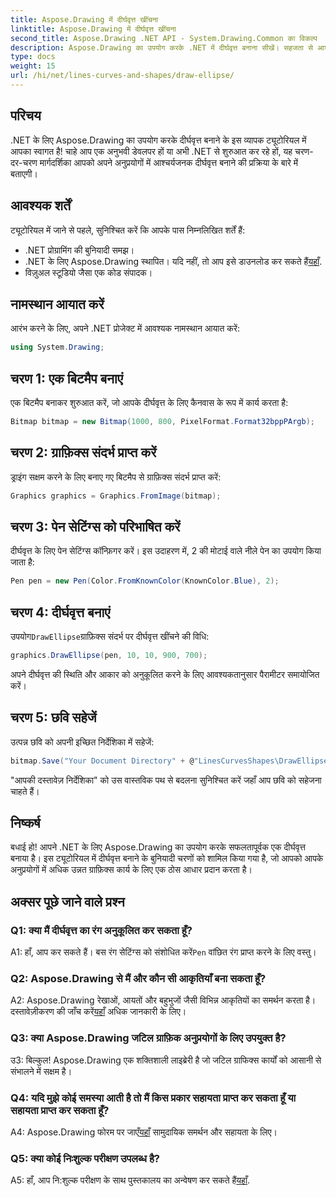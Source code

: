 ```yaml
---
title: Aspose.Drawing में दीर्घवृत्त खींचना
linktitle: Aspose.Drawing में दीर्घवृत्त खींचना
second_title: Aspose.Drawing .NET API - System.Drawing.Common का विकल्प
description: Aspose.Drawing का उपयोग करके .NET में दीर्घवृत्त बनाना सीखें। सहजता से आश्चर्यजनक ग्राफिक्स बनाने के लिए इस चरण-दर-चरण ट्यूटोरियल का पालन करें।
type: docs
weight: 15
url: /hi/net/lines-curves-and-shapes/draw-ellipse/
---
```

## परिचय

.NET के लिए Aspose.Drawing का उपयोग करके दीर्घवृत्त बनाने के इस व्यापक ट्यूटोरियल में आपका स्वागत है! चाहे आप एक अनुभवी डेवलपर हों या अभी .NET से शुरुआत कर रहे हों, यह चरण-दर-चरण मार्गदर्शिका आपको अपने अनुप्रयोगों में आश्चर्यजनक दीर्घवृत्त बनाने की प्रक्रिया के बारे में बताएगी।

## आवश्यक शर्तें

ट्यूटोरियल में जाने से पहले, सुनिश्चित करें कि आपके पास निम्नलिखित शर्तें हैं:

- .NET प्रोग्रामिंग की बुनियादी समझ।
-  .NET के लिए Aspose.Drawing स्थापित। यदि नहीं, तो आप इसे डाउनलोड कर सकते हैं[यहाँ](https://releases.aspose.com/drawing/net/).
- विज़ुअल स्टूडियो जैसा एक कोड संपादक।

## नामस्थान आयात करें

आरंभ करने के लिए, अपने .NET प्रोजेक्ट में आवश्यक नामस्थान आयात करें:

```csharp
using System.Drawing;
```

## चरण 1: एक बिटमैप बनाएं

एक बिटमैप बनाकर शुरुआत करें, जो आपके दीर्घवृत्त के लिए कैनवास के रूप में कार्य करता है:

```csharp
Bitmap bitmap = new Bitmap(1000, 800, PixelFormat.Format32bppPArgb);
```

## चरण 2: ग्राफ़िक्स संदर्भ प्राप्त करें

ड्राइंग सक्षम करने के लिए बनाए गए बिटमैप से ग्राफ़िक्स संदर्भ प्राप्त करें:

```csharp
Graphics graphics = Graphics.FromImage(bitmap);
```

## चरण 3: पेन सेटिंग्स को परिभाषित करें

दीर्घवृत्त के लिए पेन सेटिंग्स कॉन्फ़िगर करें। इस उदाहरण में, 2 की मोटाई वाले नीले पेन का उपयोग किया जाता है:

```csharp
Pen pen = new Pen(Color.FromKnownColor(KnownColor.Blue), 2);
```

## चरण 4: दीर्घवृत्त बनाएं

 उपयोग`DrawEllipse`ग्राफ़िक्स संदर्भ पर दीर्घवृत्त खींचने की विधि:

```csharp
graphics.DrawEllipse(pen, 10, 10, 900, 700);
```

अपने दीर्घवृत्त की स्थिति और आकार को अनुकूलित करने के लिए आवश्यकतानुसार पैरामीटर समायोजित करें।

## चरण 5: छवि सहेजें

उत्पन्न छवि को अपनी इच्छित निर्देशिका में सहेजें:

```csharp
bitmap.Save("Your Document Directory" + @"LinesCurvesShapes\DrawEllipse_out.png");
```

"आपकी दस्तावेज़ निर्देशिका" को उस वास्तविक पथ से बदलना सुनिश्चित करें जहाँ आप छवि को सहेजना चाहते हैं।

## निष्कर्ष

बधाई हो! आपने .NET के लिए Aspose.Drawing का उपयोग करके सफलतापूर्वक एक दीर्घवृत्त बनाया है। इस ट्यूटोरियल में दीर्घवृत्त बनाने के बुनियादी चरणों को शामिल किया गया है, जो आपको आपके अनुप्रयोगों में अधिक उन्नत ग्राफ़िक्स कार्य के लिए एक ठोस आधार प्रदान करता है।

## अक्सर पूछे जाने वाले प्रश्न

### Q1: क्या मैं दीर्घवृत्त का रंग अनुकूलित कर सकता हूँ?

 A1: हाँ, आप कर सकते हैं। बस रंग सेटिंग्स को संशोधित करें`Pen` वांछित रंग प्राप्त करने के लिए वस्तु।

### Q2: Aspose.Drawing से मैं और कौन सी आकृतियाँ बना सकता हूँ?

 A2: Aspose.Drawing रेखाओं, आयतों और बहुभुजों जैसी विभिन्न आकृतियों का समर्थन करता है। दस्तावेज़ीकरण की जाँच करें[यहाँ](https://reference.aspose.com/drawing/net/) अधिक जानकारी के लिए।

### Q3: क्या Aspose.Drawing जटिल ग्राफ़िक अनुप्रयोगों के लिए उपयुक्त है?

उ3: बिल्कुल! Aspose.Drawing एक शक्तिशाली लाइब्रेरी है जो जटिल ग्राफिक्स कार्यों को आसानी से संभालने में सक्षम है।

### Q4: यदि मुझे कोई समस्या आती है तो मैं किस प्रकार सहायता प्राप्त कर सकता हूँ या सहायता प्राप्त कर सकता हूँ?

 A4: Aspose.Drawing फोरम पर जाएँ[यहाँ](https://forum.aspose.com/c/diagram/17) सामुदायिक समर्थन और सहायता के लिए।

### Q5: क्या कोई निःशुल्क परीक्षण उपलब्ध है?

 A5: हाँ, आप नि:शुल्क परीक्षण के साथ पुस्तकालय का अन्वेषण कर सकते हैं[यहाँ](https://releases.aspose.com/).